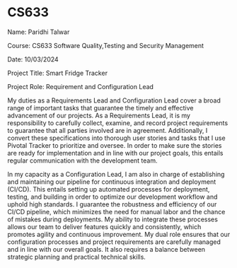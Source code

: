 # CS633

Name: Paridhi Talwar

Course: CS633 Software Quality,Testing and Security Management

Date: 10/03/2024

Project Title: Smart Fridge Tracker

Project Role: Requirement and Configuration Lead

My duties as a Requirements Lead and Configuration Lead cover a broad range of important tasks that guarantee the timely and effective advancement of our projects. As a Requirements Lead, it is my responsibility to carefully collect, examine, and record project requirements to guarantee that all parties involved are in agreement. Additionally, I convert these specifications into thorough user stories and tasks that I use Pivotal Tracker to prioritize and oversee. In order to make sure the stories are ready for implementation and in line with our project goals, this entails regular communication with the development team.

In my capacity as a Configuration Lead, I am also in charge of establishing and maintaining our pipeline for continuous integration and deployment (CI/CD). This entails setting up automated processes for deployment, testing, and building in order to optimize our development workflow and uphold high standards. I guarantee the robustness and efficiency of our CI/CD pipeline, which minimizes the need for manual labor and the chance of mistakes during deployments. My ability to integrate these processes allows our team to deliver features quickly and consistently, which promotes agility and continuous improvement. My dual role ensures that our configuration processes and project requirements are carefully managed and in line with our overall goals. It also requires a balance between strategic planning and practical technical skills.
